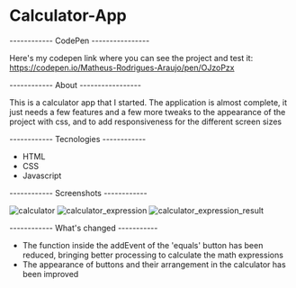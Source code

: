 # Calculator-App
------------ CodePen ----------------

Here's my codepen link where you can see the project and test it: https://codepen.io/Matheus-Rodrigues-Araujo/pen/OJzoPzx

------------ About -----------------

This is a calculator app that I started. The application is almost complete, it just needs a few features and a few more tweaks to the appearance of the project with css, and to add responsiveness for the different screen sizes

------------ Tecnologies ------------
* HTML
* CSS
* Javascript

------------ Screenshots ------------

![calculator](https://user-images.githubusercontent.com/68081476/163240245-7d92f1bc-0fc3-424b-8bce-f502c9f29ba4.png)
![calculator_expression](https://user-images.githubusercontent.com/68081476/163240309-6d3d30c1-9fec-49e1-abd2-94184babcc7c.png)
![calculator_expression_result](https://user-images.githubusercontent.com/68081476/163240330-05ce13e2-ff58-4036-858d-d3449ae475ac.png)

------------ What's changed -----------

* The function inside the addEvent of the 'equals' button has been reduced, bringing better processing to calculate the math expressions
* The appearance of buttons and their arrangement in the calculator has been improved
